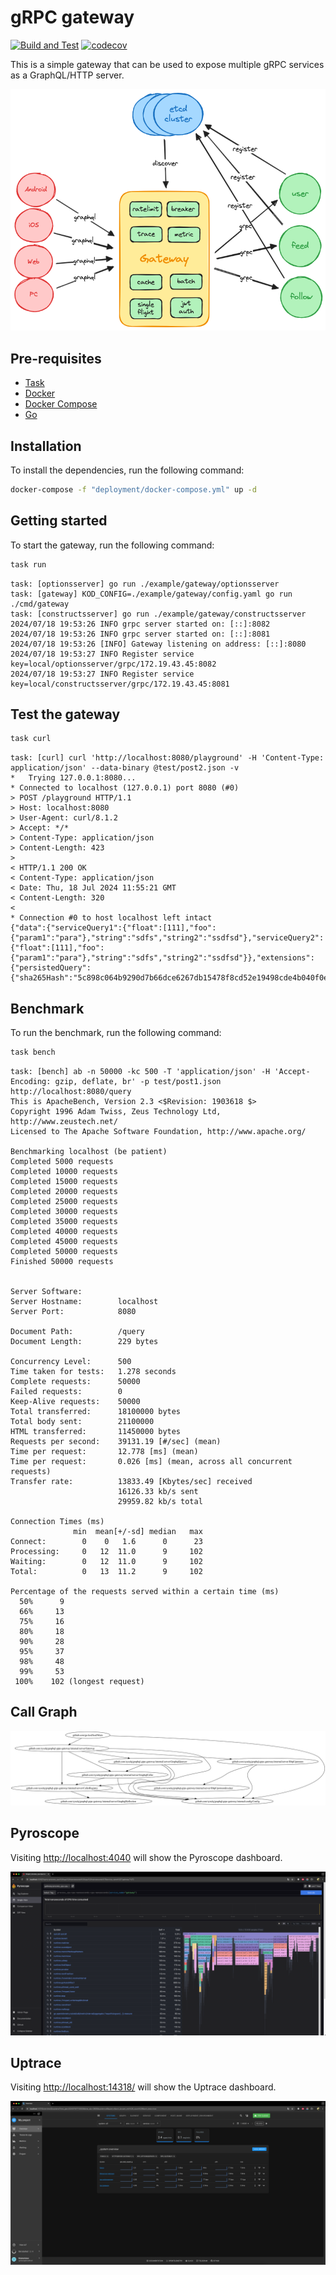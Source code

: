 # gRPC gateway

[![Build and Test](https://github.com/go-kod/grpc-gateway/actions/workflows/go.yml/badge.svg)](https://github.com/go-kod/grpc-gateway/actions/workflows/go.yml)
[![codecov](https://codecov.io/gh/go-kod/grpc-gateway/graph/badge.svg?token=UO18DMG15Z)](https://codecov.io/gh/go-kod/grpc-gateway)

This is a simple gateway that can be used to expose multiple gRPC services as a GraphQL/HTTP server.

![arch](./assets//arch.excalidraw.png)

## Pre-requisites

- [Task](https://taskfile.dev/#/installation)
- [Docker](https://docs.docker.com/get-docker/)
- [Docker Compose](https://docs.docker.com/compose/install/)
- [Go](https://golang.org/doc/install)

## Installation

To install the dependencies, run the following command:

```bash
docker-compose -f "deployment/docker-compose.yml" up -d
```

## Getting started

To start the gateway, run the following command:

```bash
task run
```

```text
task: [optionsserver] go run ./example/gateway/optionsserver
task: [gateway] KOD_CONFIG=./example/gateway/config.yaml go run ./cmd/gateway
task: [constructsserver] go run ./example/gateway/constructsserver
2024/07/18 19:53:26 INFO grpc server started on: [::]:8082
2024/07/18 19:53:26 INFO grpc server started on: [::]:8081
2024/07/18 19:53:26 [INFO] Gateway listening on address: [::]:8080
2024/07/18 19:53:27 INFO Register service key=local/optionsserver/grpc/172.19.43.45:8082
2024/07/18 19:53:27 INFO Register service key=local/constructsserver/grpc/172.19.43.45:8081
```

## Test the gateway

```bash
task curl
```

```text
task: [curl] curl 'http://localhost:8080/playground' -H 'Content-Type: application/json' --data-binary @test/post2.json -v
*   Trying 127.0.0.1:8080...
* Connected to localhost (127.0.0.1) port 8080 (#0)
> POST /playground HTTP/1.1
> Host: localhost:8080
> User-Agent: curl/8.1.2
> Accept: */*
> Content-Type: application/json
> Content-Length: 423
> 
< HTTP/1.1 200 OK
< Content-Type: application/json
< Date: Thu, 18 Jul 2024 11:55:21 GMT
< Content-Length: 320
< 
* Connection #0 to host localhost left intact
{"data":{"serviceQuery1":{"float":[111],"foo":{"param1":"para"},"string":"sdfs","string2":"ssdfsd"},"serviceQuery2":{"float":[111],"foo":{"param1":"para"},"string":"sdfs","string2":"ssdfsd"}},"extensions":{"persistedQuery":{"sha265Hash":"5c898c064b9290d7b66dce6267db15478f8cd52e19498cde4b040f0e456e371d","version":"1"}}}
```

## Benchmark

To run the benchmark, run the following command:

```bash
task bench
```

```text
task: [bench] ab -n 50000 -kc 500 -T 'application/json' -H 'Accept-Encoding: gzip, deflate, br' -p test/post1.json http://localhost:8080/query
This is ApacheBench, Version 2.3 <$Revision: 1903618 $>
Copyright 1996 Adam Twiss, Zeus Technology Ltd, http://www.zeustech.net/
Licensed to The Apache Software Foundation, http://www.apache.org/

Benchmarking localhost (be patient)
Completed 5000 requests
Completed 10000 requests
Completed 15000 requests
Completed 20000 requests
Completed 25000 requests
Completed 30000 requests
Completed 35000 requests
Completed 40000 requests
Completed 45000 requests
Completed 50000 requests
Finished 50000 requests


Server Software:        
Server Hostname:        localhost
Server Port:            8080

Document Path:          /query
Document Length:        229 bytes

Concurrency Level:      500
Time taken for tests:   1.278 seconds
Complete requests:      50000
Failed requests:        0
Keep-Alive requests:    50000
Total transferred:      18100000 bytes
Total body sent:        21100000
HTML transferred:       11450000 bytes
Requests per second:    39131.19 [#/sec] (mean)
Time per request:       12.778 [ms] (mean)
Time per request:       0.026 [ms] (mean, across all concurrent requests)
Transfer rate:          13833.49 [Kbytes/sec] received
                        16126.33 kb/s sent
                        29959.82 kb/s total

Connection Times (ms)
              min  mean[+/-sd] median   max
Connect:        0    0   1.6      0      23
Processing:     0   12  11.0      9     102
Waiting:        0   12  11.0      9     102
Total:          0   13  11.2      9     102

Percentage of the requests served within a certain time (ms)
  50%      9
  66%     13
  75%     16
  80%     18
  90%     28
  95%     37
  98%     48
  99%     53
 100%    102 (longest request)
```

## Call Graph

![callgraph](./assets/callgraph.png)

## Pyroscope

Visiting [http://localhost:4040](http://localhost:4040) will show the Pyroscope dashboard.

![pyroscope](./assets/pyroscope.png)

## Uptrace

Visiting [http://localhost:14318/](http://localhost:14318/) will show the Uptrace dashboard.

![uptrace](./assets/uptrace.png)
